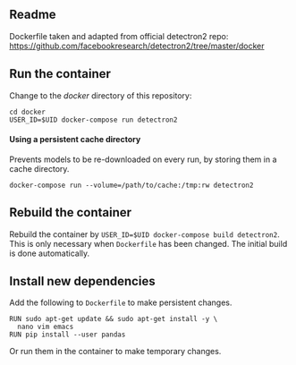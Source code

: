 ## Readme
Dockerfile taken and adapted from official detectron2 repo:
https://github.com/facebookresearch/detectron2/tree/master/docker

## Run the container
Change to the *docker* directory of this repository:
```
cd docker
USER_ID=$UID docker-compose run detectron2
```

#### Using a persistent cache directory
Prevents models to be re-downloaded on every run, by storing them in a cache directory.

`docker-compose run --volume=/path/to/cache:/tmp:rw detectron2`

## Rebuild the container
Rebuild the container  by `USER_ID=$UID docker-compose build detectron2`.
This is only necessary when `Dockerfile` has been changed. The initial build is done automatically.

## Install new dependencies
Add the following to `Dockerfile` to make persistent changes.
```
RUN sudo apt-get update && sudo apt-get install -y \
  nano vim emacs
RUN pip install --user pandas
```
Or run them in the container to make temporary changes.